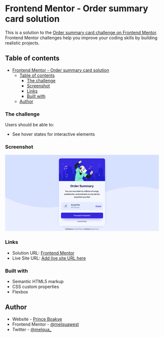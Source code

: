 # Frontend Mentor - Order summary card solution

This is a solution to the [Order summary card challenge on Frontend Mentor](https://www.frontendmentor.io/challenges/order-summary-component-QlPmajDUj). Frontend Mentor challenges help you improve your coding skills by building realistic projects. 

## Table of contents

- [Frontend Mentor - Order summary card solution](#frontend-mentor---order-summary-card-solution)
  - [Table of contents](#table-of-contents)
    - [The challenge](#the-challenge)
    - [Screenshot](#screenshot)
    - [Links](#links)
    - [Built with](#built-with)
  - [Author](#author)

### The challenge

Users should be able to:

- See hover states for interactive elements

### Screenshot

![](screenshots\desktop.png)


### Links

- Solution URL: [Frontend Mentor](https://www.frontendmentor.io/profile/melquawest/solutions)
- Live Site URL: [Add live site URL here](https://melquawest.github.io/Order-Summary-Card/)


### Built with

- Semantic HTML5 markup
- CSS custom properties
- Flexbox


## Author

- Website - [Prince Boakye](https://www.frontendmentor.io/profile/melquawest)
- Frontend Mentor - [@melquawest](https://www.frontendmentor.io/profile/melquawest)
- Twitter - [@melqua_](https://www.twitter.com/melqua_)
